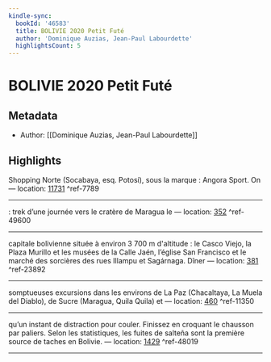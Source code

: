 ```yaml
---
kindle-sync:
  bookId: '46583'
  title: BOLIVIE 2020 Petit Futé
  author: 'Dominique Auzias, Jean-Paul Labourdette'
  highlightsCount: 5
---
```

# BOLIVIE 2020 Petit Futé
## Metadata
* Author: [[Dominique Auzias, Jean-Paul Labourdette]]

## Highlights
Shopping Norte (Socabaya, esq. Potosí), sous la marque : Angora Sport. On — location: [11731]() ^ref-7789

---
: trek d’une journée vers le cratère de Maragua le — location: [352]() ^ref-49600

---
capitale bolivienne située à environ 3 700 m d'altitude : le Casco Viejo, la Plaza Murillo et les musées de la Calle Jaén, l’église San Francisco et le marché des sorcières des rues Illampu et Sagárnaga. Dîner — location: [381]() ^ref-23892

---
somptueuses excursions dans les environs de La Paz (Chacaltaya, La Muela del Diablo), de Sucre (Maragua, Quila Quila) et — location: [460]() ^ref-11350

---
qu’un instant de distraction pour couler. Finissez en croquant le chausson par paliers. Selon les statistiques, les fuites de salteña sont la première source de taches en Bolivie. — location: [1429]() ^ref-48019

---
